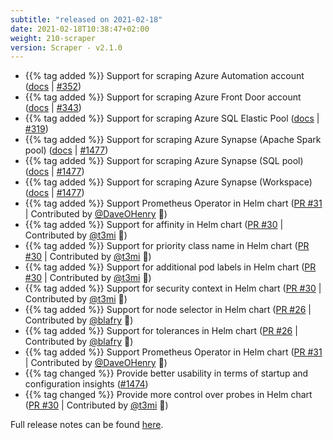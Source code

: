 ```yaml
---
subtitle: "released on 2021-02-18"
date: 2021-02-18T10:38:47+02:00
weight: 210-scraper
version: Scraper - v2.1.0
---
```


- {{% tag added %}} Support for scraping Azure Automation account ([docs](https://promitor.io/configuration/v2.x/metrics/automation-account)
 | [#352](https://github.com/tomkerkhove/promitor/issues/352))
- {{% tag added %}} Support for scraping Azure Front Door account ([docs](https://promitor.io/configuration/v2.x/metrics/front-door)
 | [#343](https://github.com/tomkerkhove/promitor/issues/343))
- {{% tag added %}} Support for scraping Azure SQL Elastic Pool ([docs](https://promitor.io/configuration/v2.x/metrics/sql-elastic-pool)
 | [#319](https://github.com/tomkerkhove/promitor/issues/319))
- {{% tag added %}} Support for scraping Azure Synapse (Apache Spark pool) ([docs](https://promitor.io/configuration/v2.x/metrics/synapse-apache-spark-pool)
 | [#1477](https://github.com/tomkerkhove/promitor/issues/1477))
- {{% tag added %}} Support for scraping Azure Synapse (SQL pool) ([docs](https://promitor.io/configuration/v2.x/metrics/sql-elastic-pool)
 | [#1477](https://github.com/tomkerkhove/promitor/issues/1477))
- {{% tag added %}} Support for scraping Azure Synapse (Workspace) ([docs](https://promitor.io/configuration/v2.x/metrics/sql-elastic-pool)
 | [#1477](https://github.com/tomkerkhove/promitor/issues/1477))
- {{% tag added %}} Support Prometheus Operator in Helm chart ([PR #31](https://github.com/promitor/charts/pull/31)
 | Contributed  by [@DaveOHenry](https://github.com/DaveOHenry) 🎉)
- {{% tag added %}} Support for affinity in Helm chart ([PR #30](https://github.com/promitor/charts/pull/30)
 | Contributed  by [@t3mi](https://github.com/t3mi) 🎉)
- {{% tag added %}} Support for priority class name in Helm chart ([PR #30](https://github.com/promitor/charts/pull/30)
 | Contributed  by [@t3mi](https://github.com/t3mi) 🎉)
- {{% tag added %}} Support for additional pod labels in Helm chart ([PR #30](https://github.com/promitor/charts/pull/30)
 | Contributed  by [@t3mi](https://github.com/t3mi) 🎉)
- {{% tag added %}} Support for security context in Helm chart ([PR #30](https://github.com/promitor/charts/pull/30)
 | Contributed  by [@t3mi](https://github.com/t3mi) 🎉)
- {{% tag added %}} Support for node selector in Helm chart ([PR #26](https://github.com/promitor/charts/pull/26)
 | Contributed by [@blafry](https://github.com/blafry) 🎉)
- {{% tag added %}} Support for tolerances in Helm chart ([PR #26](https://github.com/promitor/charts/pull/26)
 | Contributed by [@blafry](https://github.com/blafry) 🎉)
- {{% tag added %}} Support Prometheus Operator in Helm chart ([PR #31](https://github.com/promitor/charts/pull/31)
 | Contributed by [@DaveOHenry](https://github.com/DaveOHenry) 🎉)
- {{% tag changed %}} Provide better usability in terms of startup and configuration insights ([#1474](https://github.com/tomkerkhove/promitor/issues/1474))
- {{% tag changed %}} Provide more control over probes in Helm chart ([PR #30](https://github.com/promitor/charts/pull/30)
 | Contributed  by [@t3mi](https://github.com/t3mi) 🎉)

Full release notes can be found [here](https://github.com/tomkerkhove/promitor/releases/tag/2.1.0-scraper).
